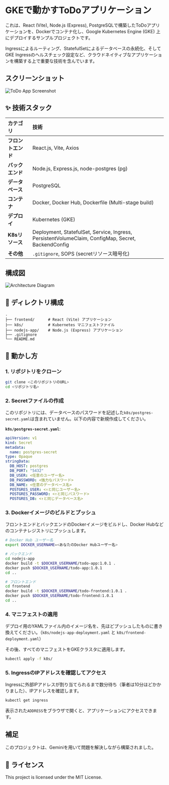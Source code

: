 # GKEで動かすToDoアプリケーション

これは、React (Vite), Node.js (Express), PostgreSQLで構築したToDoアプリケーションを、Dockerでコンテナ化し、Google Kubernetes Engine (GKE) 上にデプロイするサンプルプロジェクトです。

Ingressによるルーティング、StatefulSetによるデータベースの永続化、そしてGKE Ingressのヘルスチェック設定など、クラウドネイティブなアプリケーションを構築する上で重要な技術を含んでいます。

## スクリーンショット

![ToDo App Screenshot](![image](https://github.com/user-attachments/assets/a8599999-2e8b-4696-9809-9f09fcff0a28)
)

## ✨ 技術スタック

| カテゴリ       | 技術                                                                                                                                                                                                 |
| :------------- | :--------------------------------------------------------------------------------------------------------------------------------------------------------------------------------------------------- |
| **フロントエンド** | React.js, Vite, Axios                                                                                                                                                                                |
| **バックエンド** | Node.js, Express.js, node-postgres (pg)                                                                                                                                                              |
| **データベース** | PostgreSQL                                                                                                                                                                                           |
| **コンテナ** | Docker, Docker Hub, Dockerfile (Multi-stage build)                                                                                                                                                   |
| **デプロイ** | Kubernetes (GKE)                                                                                                                                                                            |
| **K8sリソース** | Deployment, StatefulSet, Service, Ingress, PersistentVolumeClaim, ConfigMap, Secret, BackendConfig |
| **その他** | `.gitignore`, SOPS (secretリソース暗号化)                                                                                                                                                                            |

## 構成図

![Architecture Diagram](https://i.imgur.com/8GCRsY3.png)

## 📁 ディレクトリ構成

```
.
├── frontend/      # React (Vite) アプリケーション
├── k8s/           # Kubernetes マニフェストファイル
├── nodejs-app/    # Node.js (Express) アプリケーション
├── .gitignore
└── README.md
```

## 🚀 動かし方

### 1. リポジトリをクローン

```bash
git clone <このリポジトリのURL>
cd <リポジトリ名>
```

### 2. Secretファイルの作成

このリポジトリには、データベースのパスワードを記述した`k8s/postgres-secret.yaml`は含まれていません。以下の内容で新規作成してください。

**`k8s/postgres-secret.yaml`**:

```yaml
apiVersion: v1
kind: Secret
metadata:
  name: postgres-secret
type: Opaque
stringData:
  DB_HOST: postgres
  DB_PORT: "5432"
  DB_USER: <任意のユーザー名>
  DB_PASSWORD: <強力なパスワード>
  DB_NAME: <任意のデータベース名>
  POSTGRES_USER: <↑と同じユーザー名>
  POSTGRES_PASSWORD: <↑と同じパスワード>
  POSTGRES_DB: <↑と同じデータベース名>
```

### 3. Dockerイメージのビルドとプッシュ

フロントエンドとバックエンドのDockerイメージをビルドし、Docker Hubなどのコンテナレジストリにプッシュします。

```bash
# Docker Hub ユーザー名
export DOCKER_USERNAME=<あなたのDocker Hubユーザー名>

# バックエンド
cd nodejs-app
docker build -t $DOCKER_USERNAME/todo-app:1.0.1 .
docker push $DOCKER_USERNAME/todo-app:1.0.1
cd ..

# フロントエンド
cd frontend
docker build -t $DOCKER_USERNAME/todo-frontend:1.0.1 .
docker push $DOCKER_USERNAME/todo-frontend:1.0.1
cd ..
```

### 4. マニフェストの適用

デプロイ用のYAMLファイル内のイメージ名を、先ほどプッシュしたものに書き換えてください。（`k8s/nodejs-app-deployment.yaml` と `k8s/frontend-deployment.yaml`）

その後、すべてのマニフェストをGKEクラスタに適用します。

```bash
kubectl apply -f k8s/
```

### 5. IngressのIPアドレスを確認してアクセス

Ingressに外部IPアドレスが割り当てられるまで数分待ち（筆者は10分ほどかかりました）、IPアドレスを確認します。

```bash
kubectl get ingress
```

表示された`ADDRESS`をブラウザで開くと、アプリケーションにアクセスできます。

## 補足

このプロジェクトは、Geminiを用いて問題を解決しながら構築されました。

## 📝 ライセンス

This project is licensed under the MIT License.
